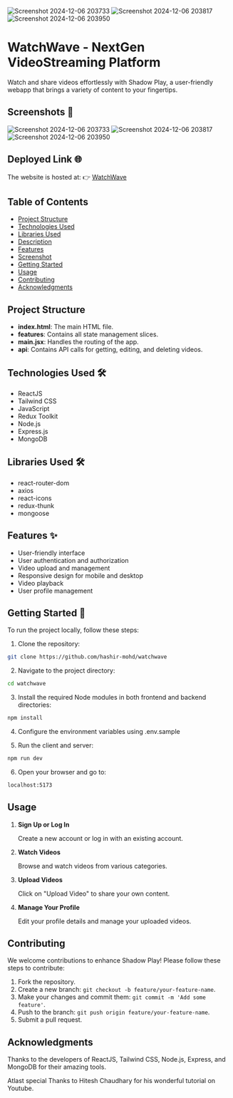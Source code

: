
![Screenshot 2024-12-06 203733](https://github.com/user-attachments/assets/aa7d9228-eaf9-4281-a924-6e3988f9d21e)
![Screenshot 2024-12-06 203817](https://github.com/user-attachments/assets/74c8fb5c-eae2-44ed-ba33-8b75c09adbf4)
![Screenshot 2024-12-06 203950](https://github.com/user-attachments/assets/83c701de-c045-48a1-8b3f-d7159486ce52)
# WatchWave - NextGen VideoStreaming Platform

Watch and share videos effortlessly with Shadow Play, a user-friendly webapp that brings a variety of content to your fingertips.

## Screenshots 📸

![Screenshot 2024-12-06 203733](https://github.com/user-attachments/assets/aa7d9228-eaf9-4281-a924-6e3988f9d21e)
![Screenshot 2024-12-06 203817](https://github.com/user-attachments/assets/74c8fb5c-eae2-44ed-ba33-8b75c09adbf4)
![Screenshot 2024-12-06 203950](https://github.com/user-attachments/assets/83c701de-c045-48a1-8b3f-d7159486ce52)


## Deployed Link 🌐

The website is hosted at: 👉 [WatchWave](https://watchwave.imhashir.me/)

## Table of Contents

- [Project Structure](#project-structure)
- [Technologies Used](#technologies-used-)
- [Libraries Used](#libraries-used-)
- [Description](#description-)
- [Features](#features-)
- [Screenshot](#screenshot-)
- [Getting Started](#getting-started-)
- [Usage](#usage-)
- [Contributing](#contributing-)
- [Acknowledgments](#acknowledgments-)

## Project Structure

- **index.html**: The main HTML file.
- **features**: Contains all state management slices.
- **main.jsx**: Handles the routing of the app.
- **api**: Contains API calls for getting, editing, and deleting videos.

## Technologies Used 🛠️

- ReactJS
- Tailwind CSS
- JavaScript
- Redux Toolkit
- Node.js
- Express.js
- MongoDB

## Libraries Used 🛠️

- react-router-dom
- axios
- react-icons
- redux-thunk
- mongoose



## Features ✨

- User-friendly interface
- User authentication and authorization
- Video upload and management
- Responsive design for mobile and desktop
- Video playback
- User profile management

## Getting Started 🏁

To run the project locally, follow these steps:

1. Clone the repository:

```bash
git clone https://github.com/hashir-mohd/watchwave
```

2. Navigate to the project directory:

```bash
cd watchwave
```

3. Install the required Node modules in both frontend and backend directories:

```bash
npm install
```

4. Configure the environment variables using .env.sample

5. Run the client and server:

```bash
npm run dev
```

6. Open your browser and go to:

```bash
localhost:5173
```

## Usage

1. **Sign Up or Log In**

   Create a new account or log in with an existing account.

2. **Watch Videos**

   Browse and watch videos from various categories.

3. **Upload Videos**

   Click on "Upload Video" to share your own content.

4. **Manage Your Profile**

   Edit your profile details and manage your uploaded videos.

## Contributing

We welcome contributions to enhance Shadow Play! Please follow these steps to contribute:

1. Fork the repository.
2. Create a new branch: `git checkout -b feature/your-feature-name`.
3. Make your changes and commit them: `git commit -m 'Add some feature'`.
4. Push to the branch: `git push origin feature/your-feature-name`.
5. Submit a pull request.

## Acknowledgments

Thanks to the developers of ReactJS, Tailwind CSS, Node.js, Express, and MongoDB for their amazing tools.

Atlast special Thanks to Hitesh Chaudhary for his wonderful tutorial on Youtube.



